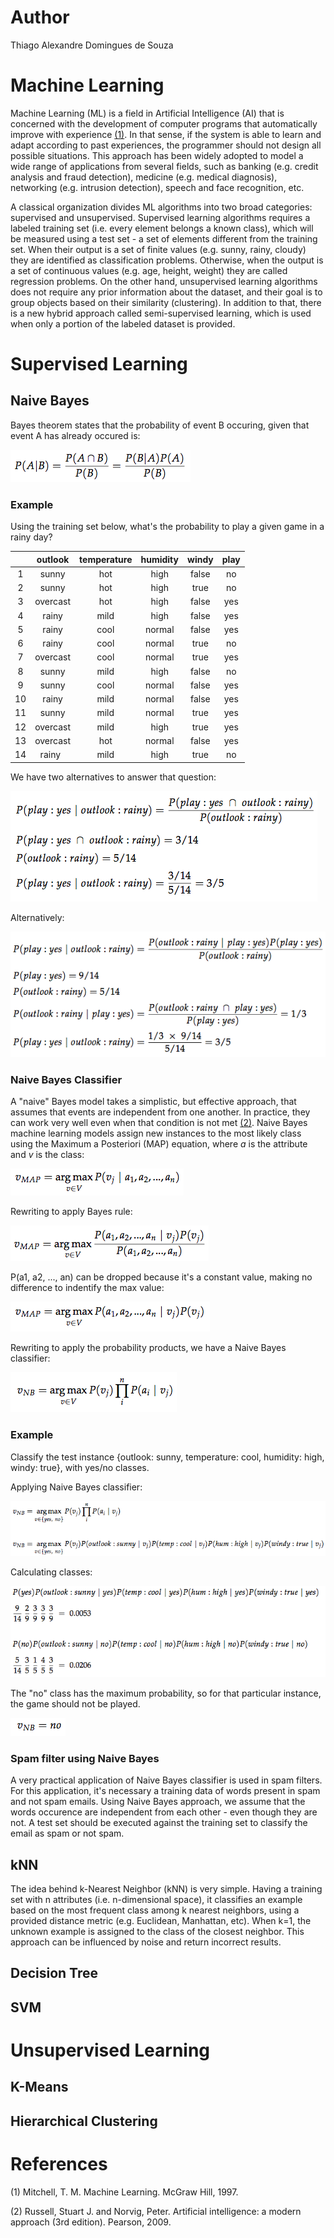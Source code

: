 # Author
Thiago Alexandre Domingues de Souza

# Machine Learning
Machine Learning (ML) is a field in Artificial Intelligence (AI) that is concerned with the development of computer programs that automatically improve with experience [(1)](#references). In that sense, if the system is able to learn and adapt according to past experiences, the programmer should not design all possible situations. This approach has been widely adopted to model  a wide range of applications from several fields, such as banking (e.g. credit analysis and fraud detection), medicine (e.g. medical diagnosis), networking (e.g. intrusion detection), speech and face recognition, etc.

A classical organization divides ML algorithms into two broad categories: supervised and unsupervised. Supervised learning algorithms requires a labeled training set (i.e. every element belongs a known class), which will be measured using a test set -  a set of elements different from the training set. When their output is a set of finite values (e.g. sunny, rainy, cloudy) they are identified as classification problems. Otherwise, when the output is a set of continuous values (e.g. age, height, weight) they are called regression problems. On the other hand, unsupervised learning algorithms does not require any prior information about the dataset, and their goal is to group objects based on their similarity (clustering). In addition to that, there is a new hybrid approach called semi-supervised learning, which is used when only a portion of the labeled dataset is provided.

# Supervised Learning

## Naive Bayes

Bayes theorem states that the probability of event B occuring, given that event A has already occured is:


![](/img/nb1.png)

### Example
Using the training set below, what's the probability to play a given game in a rainy day?

|     | outlook | temperature | humidity | windy |    play      |
|:---:|:-------:|:-----------:|:--------:|:-----:|:------------:|
|  1  |  sunny  |     hot     |   high   | false |     no       |
|  2  |  sunny  |     hot     |   high   | true  |     no       |
|  3  | overcast|     hot     |   high   | false |     yes      |
|  4  |  rainy  |     mild    |   high   | false |     yes      |
|  5  |  rainy  |     cool    |   normal | false |     yes      |
|  6  |  rainy  |     cool    |   normal | true  |     no       | 
|  7  | overcast|     cool    |   normal | true  |     yes      |
|  8  |  sunny  |     mild    |   high   | false |     no       |
|  9  |  sunny  |     cool    |   normal | false |     yes      |
|  10 |  rainy  |     mild    |   normal | false |     yes      |
|  11 |  sunny  |     mild    |   normal | true  |     yes      |
|  12 | overcast|     mild    |   high   | true  |     yes      |
|  13 | overcast|     hot     |   normal | false |     yes      |
|  14 |  rainy  |     mild    |   high   | true  |     no       |

We have two alternatives to answer that question:

![](/img/nb2.png)

Alternatively:

![](/img/nb3.png)

### Naive Bayes Classifier

A "naive" Bayes model takes a simplistic, but effective approach, that assumes that events are independent from one another. In practice, they can work very well even when that condition is not met [(2)](#references). Naive Bayes machine learning models assign new instances to the most likely class using the Maximum a Posteriori (MAP) equation, where *a* is the attribute and *v* is the class:

![](/img/nb4.png)

Rewriting to apply Bayes rule:

![](/img/nb5.png)

P(a1, a2, ..., an) can be dropped because it's a constant value, making no difference to indentify the max value:

![](/img/nb6.png)

Rewriting to apply the probability products, we have a Naive Bayes classifier:

![](/img/nb7.png)

### Example
Classify the test instance {outlook: sunny, temperature: cool, humidity: high, windy: true}, with yes/no classes.

Applying Naive Bayes classifier: 

![](/img/nb8.png)

Calculating classes:

![](/img/nb9.png)

The "no" class has the maximum probability, so for that particular instance, the game should not be played.

![](/img/nb10.png)

### Spam filter using Naive Bayes

A very practical application of Naive Bayes classifier is used in spam filters. For this application, it's necessary a training data of words present in spam and not spam emails. Using Naive Bayes approach, we assume that the words occurence are independent from each other - even though they are not. A test set should be executed against the training set to classify the email as spam or not spam.

## kNN
The idea behind k-Nearest Neighbor (kNN) is very simple. Having a training set with n attributes (i.e. n-dimensional space), it classifies an example based on the most frequent class among k nearest neighbors, using a provided distance metric (e.g. Euclidean, Manhattan, etc). When k=1, the unknown example is assigned to the class of the closest neighbor. This approach can be influenced by noise and return incorrect results. 

## Decision Tree

## SVM

# Unsupervised Learning

## K-Means

## Hierarchical Clustering





# References
(1) Mitchell, T. M. Machine Learning. McGraw Hill, 1997.

(2) Russell, Stuart J. and Norvig, Peter. Artificial intelligence: a modern approach (3rd edition). Pearson,  2009.

